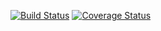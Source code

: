 [![Build Status](https://travis-ci.org/sniksnp/helloworld-scala.svg?branch=master)](https://travis-ci.org/sniksnp/helloworld-scala)
[![Coverage Status](https://coveralls.io/repos/sniksnp/helloworld-scala/badge.png?branch=master)](https://coveralls.io/r/sniksnp/helloworld-scala?branch=master)
